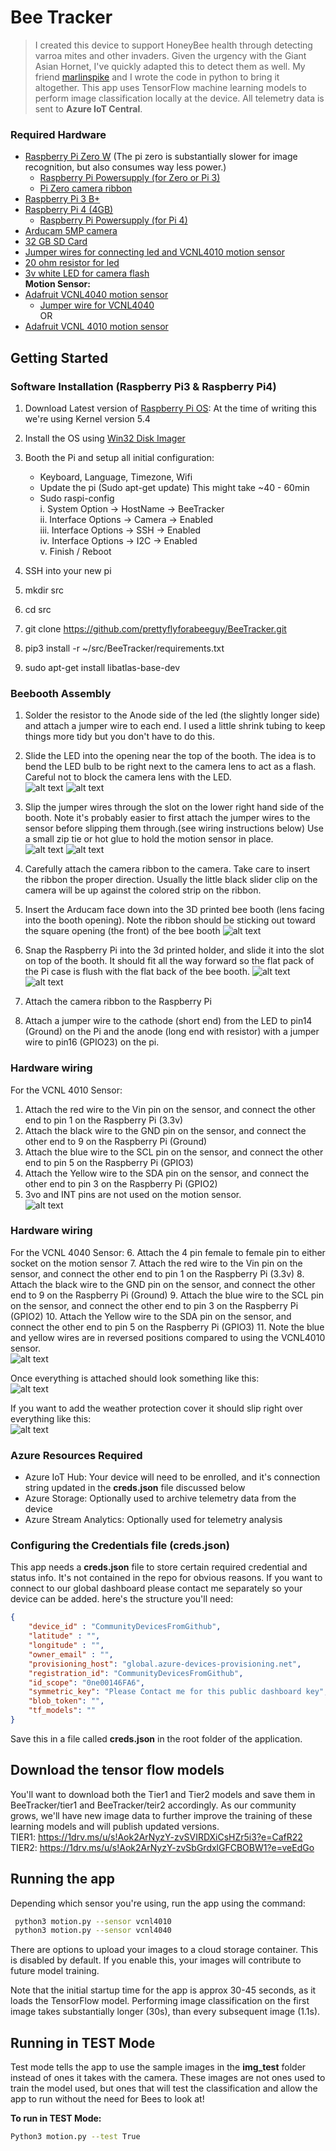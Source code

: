 # Bee Tracker
> I created this device to support HoneyBee health through detecting varroa mites and other invaders.  Given the urgency with the Giant Asian Hornet, I've quickly adapted this to detect them as well.  My friend [marlinspike](https://github.com/marlinspike) and I wrote the code in python to bring it altogether.  This app uses TensorFlow machine learning models to perform image classification locally at the device. All telemetry data is sent to **Azure IoT Central**.

### Required Hardware
- [Raspberry Pi Zero W](https://amzn.to/3sxi9aU)  (The pi zero is substantially slower for image recognition, but also consumes way less power.)<br>
	- [Raspberry Pi Powersupply (for Zero or Pi 3)](https://amzn.to/2XO5uCn)<br>
	- [Pi Zero camera ribbon](https://amzn.to/3bTHdmN)<br>
- [Raspberry Pi 3 B+](https://amzn.to/3ilsYYZ)<br>
- [Raspberry Pi 4 (4GB)](https://amzn.to/3qsTfr5)<br>
	- [Raspberry Pi Powersupply (for Pi 4)](https://amzn.to/3ilvDSt)<br>
- [Arducam 5MP camera](https://amzn.to/3oU6hh4)<br>
- [32 GB SD Card](https://amzn.to/3ing7p7)<br>
- [Jumper wires for connecting led and VCNL4010 motion sensor](https://amzn.to/39EB0rX)<br>
- [20 ohm resistor for led](https://amzn.to/3qv0Nty)<br>
- [3v white LED for camera flash](https://amzn.to/2XNUSTV)<br>
**Motion Sensor:**<br>
- [Adafruit VCNL4040 motion sensor](https://www.adafruit.com/product/4161)<br>
	- [Jumper wire for VCNL4040](https://www.adafruit.com/product/4397)<br>
OR<br>
- [Adafruit VCNL 4010 motion sensor](https://www.adafruit.com/product/466)<br>

## Getting Started
### Software Installation (Raspberry Pi3 & Raspberry Pi4)
1. Download Latest version of [Raspberry Pi OS](https://www.raspberrypi.org/software/operating-systems/):
At the time of writing this we're using Kernel version 5.4

2. Install the OS using [Win32 Disk Imager](https://win32diskimager.org/)
3. Booth the Pi and setup all initial configuration:<br>
	- Keyboard, Language, Timezone, Wifi<br>
	- Update the pi (Sudo apt-get update) This might take ~40 - 60min<br>
	- Sudo raspi-config<br>
		   	i. System Option -> HostName -> BeeTracker<br>
		   	ii. Interface Options -> Camera -> Enabled<br>
		  	iii. Interface Options -> SSH -> Enabled<br>
		  	iv. Interface Options -> I2C -> Enabled<br>
		  	v. Finish / Reboot<br>
4. SSH into your new pi
5. mkdir src
6. cd src
7. git clone https://github.com/prettyflyforabeeguy/BeeTracker.git
8. pip3 install -r ~/src/BeeTracker/requirements.txt
9. sudo apt-get install libatlas-base-dev

### Beebooth Assembly
1. Solder the resistor to the Anode side of the led (the slightly longer side) and attach a jumper wire to each end.  I used a little shrink tubing to keep things more tidy but you don't have to do this.
2. Slide the LED into the opening near the top of the booth.  The idea is to bend the LED bulb to be right next to the camera lens to act as a flash.  Careful not to block the camera lens with the LED.<br>
![alt text](https://raw.githubusercontent.com/prettyflyforabeeguy/BeeTracker/master/assembly_imgs/lens_and_led.jpg)
![alt text](https://raw.githubusercontent.com/prettyflyforabeeguy/BeeTracker/master/assembly_imgs/led1.jpg)

3. Slip the jumper wires through the slot on the lower right hand side of the booth.  Note it's probably easier to first attach the jumper wires to the sensor before slipping them through.(see wiring instructions below)  Use a small zip tie or hot glue to hold the motion sensor in place.<br>
![alt text](https://raw.githubusercontent.com/prettyflyforabeeguy/BeeTracker/master/assembly_imgs/sensor_booth1.jpg)
![alt text](https://raw.githubusercontent.com/prettyflyforabeeguy/BeeTracker/master/assembly_imgs/sensor_booth2.jpg)

4. Carefully attach the camera ribbon to the camera. Take care to insert the ribbon the proper direction.  Usually the little black slider clip on the camera will be up against the colored strip on the ribbon. 
5. Insert the Arducam face down into the 3D printed bee booth (lens facing into the booth opening). Note the ribbon should be sticking out toward the square opening (the front) of the bee booth
![alt text](https://raw.githubusercontent.com/prettyflyforabeeguy/BeeTracker/master/assembly_imgs/boothcamera.jpg)

6. Snap the Raspberry Pi into the 3d printed holder, and slide it into the slot on top of the booth. It should fit all the way forward so the flat pack of the Pi case is flush with the flat back of the bee booth.
![alt text](https://raw.githubusercontent.com/prettyflyforabeeguy/BeeTracker/master/assembly_imgs/caseattach1.jpg)
![alt text](https://raw.githubusercontent.com/prettyflyforabeeguy/BeeTracker/master/assembly_imgs/caseattach2.jpg)

7. Attach the camera ribbon to the Raspberry Pi
8. Attach a jumper wire to the cathode (short end) from the LED to pin14 (Ground) on the Pi and the anode (long end  with resistor) with a jumper wire to pin16 (GPIO23) on the pi.

### Hardware wiring
For the VCNL 4010 Sensor:
1. Attach the red wire to the Vin pin on the sensor, and connect the other end to pin 1 on the Raspberry Pi (3.3v)
2. Attach the black wire to the GND pin on the sensor, and connect the other end to 9 on the Raspberry Pi (Ground)
3. Attach the blue wire to the SCL pin on the sensor, and connect the other end to pin 5 on the Raspberry Pi (GPIO3)
4. Attach the Yellow wire to the SDA pin on the sensor, and connect the other end to pin 3 on the Raspberry Pi (GPIO2)
5. 3vo and INT pins are not used on the motion sensor.  
![alt text](https://raw.githubusercontent.com/prettyflyforabeeguy/BeeTracker/master/assembly_imgs/sensor_wires.jpg)

### Hardware wiring
For the VCNL 4040 Sensor:
6. Attach the 4 pin female to female pin to either socket on the motion sensor
7. Attach the red wire to the Vin pin on the sensor, and connect the other end to pin 1 on the Raspberry Pi (3.3v)
8. Attach the black wire to the GND pin on the sensor, and connect the other end to 9 on the Raspberry Pi (Ground)
9. Attach the blue wire to the SCL pin on the sensor, and connect the other end to pin 3 on the Raspberry Pi (GPIO2)
10. Attach the Yellow wire to the SDA pin on the sensor, and connect the other end to pin 5 on the Raspberry Pi (GPIO3)
11. Note the blue and yellow wires are in reversed positions compared to using the VCNL4010 sensor.<br>
![alt text](https://raw.githubusercontent.com/prettyflyforabeeguy/BeeTracker/master/assembly_imgs/vcnl4040.jpg)

Once everything is attached should look something like this:<br>
![alt text](https://raw.githubusercontent.com/prettyflyforabeeguy/BeeTracker/master/assembly_imgs/final_setup1.jpg)

If you want to add the weather protection cover it should slip right over everything like this:<br>
![alt text](https://raw.githubusercontent.com/prettyflyforabeeguy/BeeTracker/master/assembly_imgs/final_setup2.jpg)

### Azure Resources Required
- Azure IoT Hub: Your device will need to be enrolled, and it's connection string updated in the **creds.json** file discussed below
- Azure Storage: Optionally used to archive telemetry data from the device
- Azure Stream Analytics: Optionally used for telemetry analysis 


### Configuring the Credentials file (creds.json)
This app needs a **creds.json** file to store certain required credential and status info. It's not contained in the repo for obvious reasons.  If you want to connect to our global dashboard please contact me separately so your device can be added.
here's the structure you'll need:

```json
{
    "device_id" : "CommunityDevicesFromGithub",
    "latitude" : "",
    "longitude" : "",
    "owner_email" : "",
    "provisioning_host": "global.azure-devices-provisioning.net",
    "registration_id": "CommunityDevicesFromGithub",
    "id_scope": "0ne00146FA6",
    "symmetric_key": "Please Contact me for this public dashboard key",
    "blob_token": "",
    "tf_models": ""
}
```
Save this in a file called **creds.json** in the root folder of the application.

## Download the tensor flow models
You'll want to download both the Tier1 and Tier2 models and save them in BeeTracker/tier1 and BeeTracker/teir2 accordingly.
As our community grows, we'll have new image data to further improve the training of these learning models and will publish updated versions.<br>
TIER1: https://1drv.ms/u/s!Aok2ArNyzY-zvSVIRDXiCsHZr5i3?e=CafR22 <br>
TIER2: https://1drv.ms/u/s!Aok2ArNyzY-zvSbGrdxlGFCBOBW1?e=veEdGo <br>

## Running the app
Depending which sensor you're using, run the app using the command:
```bash
 python3 motion.py --sensor vcnl4010
 python3 motion.py --sensor vcnl4040
 ```
There are options to upload your images to a cloud storage container.  This is disabled by default.
If you enable this, your images will contribute to future model training.

Note that the initial startup time for the app is approx 30-45 seconds, as it loads the TensorFlow model. Performing image classification on the first image takes substantially longer (30s), than every subsequent image (1.1s).

## Running in TEST Mode
Test mode tells the app to use the sample images in the **img_test** folder instead of ones it takes with the camera. These images are not ones used to train the model used, but ones that will test the classification and allow the app to run without the need for Bees to look at!

**To run in TEST Mode:**
```bash
Python3 motion.py --test True
```


